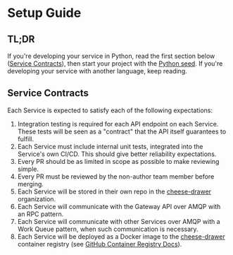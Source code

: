 # Setup Guide

## TL;DR

If you're developing your service in Python, read the first section below ([Service Contracts](#service-contracts)), then start your project with the [Python seed](https://github.com/cheese-drawer/seed-python-rabbitmq-docker).
If you're developing your service with another language, keep reading.

## Service Contracts

Each Service is expected to satisfy each of the following expectations:

1. Integration testing is required for each API endpoint on each Service. These tests will be seen as a "contract" that the API itself guarantees to fulfill.
1. Each Service must include internal unit tests, integrated into the Service's own CI/CD. This should give better reliability expectations.
1. Every PR should be as limited in scope as possible to make reviewing simple.
1. Every PR must be reviewed by the non-author team member before merging.
1. Each Service will be stored in their own repo in the [cheese-drawer](https://github.com/cheese-drawer) organization.
1. Each Service will communicate with the Gateway API over AMQP with an RPC pattern.
1. Each Service will communicate with other Services over AMQP with a Work Queue pattern, when such communication is necessary.
1. Each Service will be deployed as a Docker image to the [cheese-drawer](https://github.com/cheese-drawer) container registry (see [GitHub Container Registry Docs](https://docs.github.com/en/packages/guides/about-github-container-registry)).
